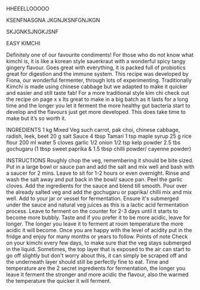 HHEEELLOOOOO


KSENFNASGNA
JKGNJKSNFGNJKGN


SKJGNKSJNGKJSNF

EASY KIMCHI 

Definitely one of our favourite condiments! For those who do not know what kimchi is, it is like a korean style sauerkraut with a wonderful spicy tangy gingery flavour. Goes great with everything, it is packed full of probiotics great for digestion and the immune system. This recipe was developed by Fiona, our wonderful fermenter, through lots of experimenting. Traditionally Kimchi is made using chinese cabbage but we adapted to make it quicker and easier and still taste fab! For a more traditional style kim chi check out the recipe on page x x Its great to make in a big batch as it lasts for a long time and the longer you let it ferment the more healthy gut bacteria start to develop and the flavours just get more developed. This does take time to make but it’s so worth it.

INGREDIENTS
1 kg Mixed Veg such carrot, pak choi, chinese cabbage, radish, leek, beet 
20 g salt Sauce 
4 tbsp Tamari 
1 tsp maple syrup 
25 g rice flour 
200 ml water 
5 cloves garlic
1/2 onion 
1/2 tsp kelp powder 
2.5 tbs gochugaru (1 tbsp sweet paprika & 1.5 tbsp chilli powder/ cayenne powder) 

INSTRUCTIONS
Roughly chop the veg, remembering it should be bite sized. Put in a large bowl or sauce pan and add the salt and mix well and bash with a saucer for 2 mins. Leave to sit for 1-2 hours or even overnight. Rinse and wash the salt away and put back in the bowl/ sauce pan. Peel the garlic cloves. Add the ingredients for the sauce and blend till smooth. Pour over the already salted veg and add the gochugaru or paprika/ chilli mix and mix well. Add to your jar or vessel for fermentation. Ensure it's submerged under the sauce and natural veg juices as this is a lactic acid fermentation process. Leave to ferment on the counter for 2-3 days until it starts to become more bubbly. Taste and if you prefer it to be more acidic, leave for longer. The longer you leave it to ferment at room temperature the more acidic it will become. Once you are happy with the level of acidity put in the fridge and enjoy for many months or years to follow. Points of note Check on your kimchi every few days, to make sure that the veg stays submerged in the liquid. Sometimes, the top layer that is exposed to the air can start to go off slightly but don't worry about this, it can simply be scraped off and the underneath layer should still be perfectly fine to eat. Time and temperature are the 2 secret ingredients for fermentation, the longer you leave it ferment the stronger and more acidic the flavour, also the warmed the temperature the quicker it will ferment.
